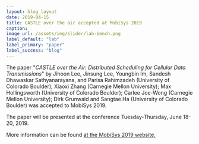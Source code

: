 ```yaml
---
layout: blog_layout
date: 2019-04-15
title: CASTLE over the air accepted at MobiSys 2019
caption:
image_url: /assets/img/slider/lab-bench.png
label_default: "lab" 
label_primary: "paper"
label_success: "blog"
---
```


The paper "<i>CASTLE over the Air: Distributed Scheduling for Cellular Data Transmissions</i>"
by Jihoon Lee, Jinsung Lee, Youngbin Im, Sandesh Dhawaskar Sathyanarayana, and Parisa Rahimzadeh (University of Colorado Boulder); Xiaoxi Zhang (Carnegie Mellon University); Max Hollingsworth (University of Colorado Boulder); Carlee Joe-Wong (Carnegie Mellon University); Dirk Grunwald and Sangtae Ha (University of Colorado Boulder) was accepted to MobiSys 2019.

The paper will be presented at the conference Tuesday-Thursday, June 18-20, 2019.

More information can be found [at the MobiSys 2019 website.](https://www.sigmobile.org/mobisys/2019/papers/)

